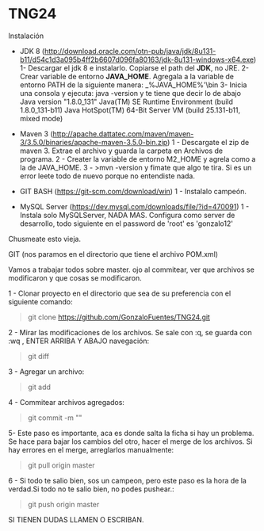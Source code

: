 # TNG24


Instalación

 - JDK 8 (http://download.oracle.com/otn-pub/java/jdk/8u131-b11/d54c1d3a095b4ff2b6607d096fa80163/jdk-8u131-windows-x64.exe)
 	1- Descargar el jdk 8 e instalarlo. Copiarse el path del __JDK__, no JRE.
 	2- Crear variable de entorno __JAVA_HOME__. Agregala a la variable de entorno PATH 
 	   de la siguiente manera: _%JAVA_HOME%'\bin
 	3- Inicia una consola y ejecuta: java -version y te tiene que decir lo de abajo
 		Java version "1.8.0_131"
		Java(TM) SE Runtime Environment (build 1.8.0_131-b11)
		Java HotSpot(TM) 64-Bit Server VM (build 25.131-b11, mixed mode)
 	 	
 	
 - Maven 3 (http://apache.dattatec.com/maven/maven-3/3.5.0/binaries/apache-maven-3.5.0-bin.zip)
 	1 - Descargate el zip de maven 3. Extrae el archivo y guarda la carpeta en Archivos de programa.
 	2 - Creater la variable de entorno M2_HOME y agrela como a la de JAVA_HOME.
 	3 - >mvn -version y fimate que algo te tira. Si es un error leete todo de nuevo porque no entendiste nada.
 	 
 - GIT BASH (https://git-scm.com/download/win)
    1 - Instalalo campeón.
    
 - MySQL Server (https://dev.mysql.com/downloads/file/?id=470091)
 	1 - Instala solo MySQLServer, NADA MAS. Configura como server de desarrollo, todo siguiente en el password de 'root' es 'gonzalo12'
 	

Chusmeate esto vieja.

GIT (nos paramos en el directorio que tiene el archivo POM.xml)

Vamos a trabajar todos sobre master. 
ojo al commitear, ver que archivos se modificaron y que cosas se modificaron.

1 - Clonar proyecto en el directorio que sea de su preferencia con el siguiente comando:
 >git clone https://github.com/GonzaloFuentes/TNG24.git
 
2 - Mirar las modificaciones de los archivos. Se sale con :q, se guarda con :wq , ENTER ARRIBA Y ABAJO navegación:
 >git diff <nombre de archivo>

3 - Agregar un archivo:
 >git add <archivo>

4 - Commitear archivos agregados:
 >git commit -m "<Mensaje significativo de las cosas que se cambiaron EJ: Agrego clasesde dominio y controller OrquestameLosRequestViejaController.java>"

5- Este paso es importante, aca es donde salta la ficha si hay un problema.
   Se hace para bajar los cambios del otro, hacer el merge de los archivos.
   Si hay errores en el merge, arreglarlos manualmente:
 >git pull origin master
   
6 - Si todo te salio bien, sos un campeon, pero este paso es la hora de la verdad.Si todo no te salio bien, no podes pushear.:
 >git push origin master
   
 	
 	
SI TIENEN DUDAS LLAMEN O ESCRIBAN.

	
	
 
 





